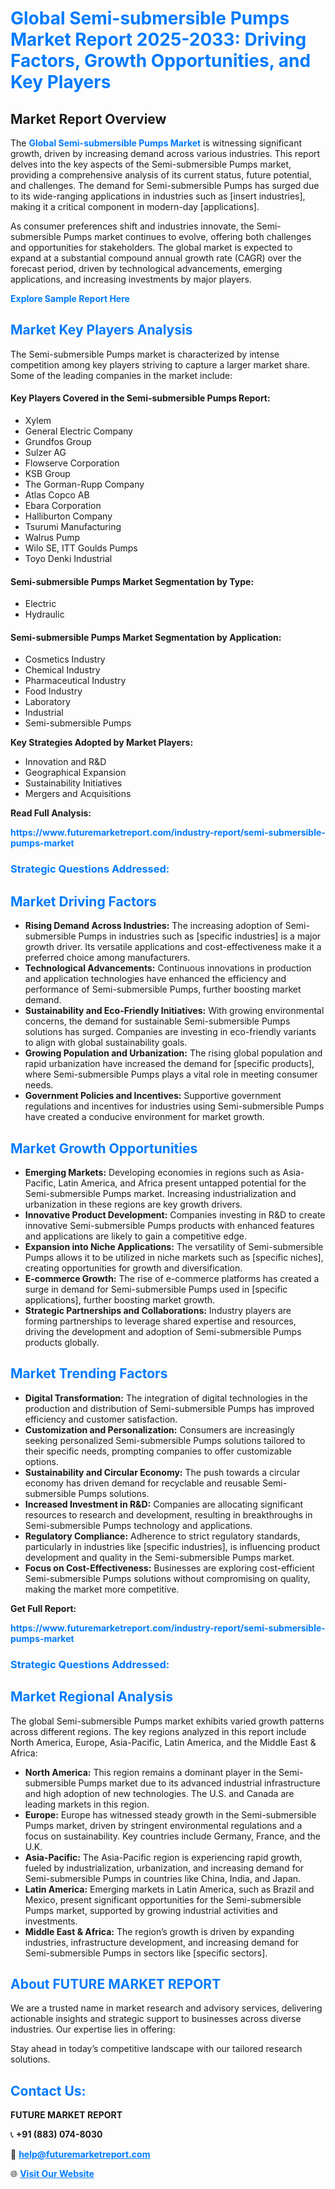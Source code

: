<h1 style="color: #007BFF;">Global Semi-submersible Pumps Market Report 2025-2033: Driving Factors, Growth Opportunities, and Key Players</h1>

<section id="overview">
<h2>Market Report Overview</h2>
<p>The <a href="https://www.futuremarketreport.com/industry-report/semi-submersible-pumps-market" style="color: #007BFF; text-decoration: none;"><strong>Global Semi-submersible Pumps Market</strong></a> is witnessing significant growth, driven by increasing demand across various industries. This report delves into the key aspects of the Semi-submersible Pumps market, providing a comprehensive analysis of its current status, future potential, and challenges. The demand for Semi-submersible Pumps has surged due to its wide-ranging applications in industries such as [insert industries], making it a critical component in modern-day [applications].</p>
<p>As consumer preferences shift and industries innovate, the Semi-submersible Pumps market continues to evolve, offering both challenges and opportunities for stakeholders. The global market is expected to expand at a substantial compound annual growth rate (CAGR) over the forecast period, driven by technological advancements, emerging applications, and increasing investments by major players.</p>
</section>

<section id="overview">
<p><a href="https://www.futuremarketreport.com/request-sample/reportId=124351" style="color: #007BFF; text-decoration: none;"><strong>Explore Sample Report Here</strong></a></p>
</section>

<section id="key-players">
<h2 style="color: #007BFF;">Market Key Players Analysis</h2>
<p>The Semi-submersible Pumps market is characterized by intense competition among key players striving to capture a larger market share. Some of the leading companies in the market include:</p>
<h4>Key Players Covered in the Semi-submersible Pumps Report:</h4>
<ul><li>Xylem</li><li>General Electric Company</li><li>Grundfos Group</li><li>Sulzer AG</li><li>Flowserve Corporation</li><li>KSB Group</li><li>The Gorman-Rupp Company</li><li>Atlas Copco AB</li><li>Ebara Corporation</li><li>Halliburton Company</li><li>Tsurumi Manufacturing</li><li>Walrus Pump</li><li>Wilo SE, ITT Goulds Pumps</li><li>Toyo Denki Industrial</li></ul>
<h4>Semi-submersible Pumps Market Segmentation by Type:</h4>
<ul><li>Electric</li><li>Hydraulic</li></ul>

<h4>Semi-submersible Pumps Market Segmentation by Application:</h4>
<ul><li>Cosmetics Industry</li><li>Chemical Industry</li><li>Pharmaceutical Industry</li><li>Food Industry</li><li>Laboratory</li><li>Industrial</li><li>Semi-submersible Pumps</li></ul>
<p><strong>Key Strategies Adopted by Market Players:</strong></p>
<ul>
<li>Innovation and R&D</li>
<li>Geographical Expansion</li>
<li>Sustainability Initiatives</li>
<li>Mergers and Acquisitions</li>
</ul>
</section>

<section>
<p><strong>Read Full Analysis: </strong></p><a href="https://www.futuremarketreport.com/industry-report/semi-submersible-pumps-market" style="color: #007BFF; text-decoration: none;"><strong>https://www.futuremarketreport.com/industry-report/semi-submersible-pumps-market</strong></a>
<h3 style="color: #007BFF;">Strategic Questions Addressed:</h3>
</section>

<section id="driving-factors">
<h2 style="color: #007BFF;">Market Driving Factors</h2>
<ul>
<li><strong>Rising Demand Across Industries:</strong> The increasing adoption of Semi-submersible Pumps in industries such as [specific industries] is a major growth driver. Its versatile applications and cost-effectiveness make it a preferred choice among manufacturers.</li>
<li><strong>Technological Advancements:</strong> Continuous innovations in production and application technologies have enhanced the efficiency and performance of Semi-submersible Pumps, further boosting market demand.</li>
<li><strong>Sustainability and Eco-Friendly Initiatives:</strong> With growing environmental concerns, the demand for sustainable Semi-submersible Pumps solutions has surged. Companies are investing in eco-friendly variants to align with global sustainability goals.</li>
<li><strong>Growing Population and Urbanization:</strong> The rising global population and rapid urbanization have increased the demand for [specific products], where Semi-submersible Pumps plays a vital role in meeting consumer needs.</li>
<li><strong>Government Policies and Incentives:</strong> Supportive government regulations and incentives for industries using Semi-submersible Pumps have created a conducive environment for market growth.</li>
</ul>
</section>

<section id="growth-opportunities">
<h2 style="color: #007BFF;">Market Growth Opportunities</h2>
<ul>
<li><strong>Emerging Markets:</strong> Developing economies in regions such as Asia-Pacific, Latin America, and Africa present untapped potential for the Semi-submersible Pumps market. Increasing industrialization and urbanization in these regions are key growth drivers.</li>
<li><strong>Innovative Product Development:</strong> Companies investing in R&D to create innovative Semi-submersible Pumps products with enhanced features and applications are likely to gain a competitive edge.</li>
<li><strong>Expansion into Niche Applications:</strong> The versatility of Semi-submersible Pumps allows it to be utilized in niche markets such as [specific niches], creating opportunities for growth and diversification.</li>
<li><strong>E-commerce Growth:</strong> The rise of e-commerce platforms has created a surge in demand for Semi-submersible Pumps used in [specific applications], further boosting market growth.</li>
<li><strong>Strategic Partnerships and Collaborations:</strong> Industry players are forming partnerships to leverage shared expertise and resources, driving the development and adoption of Semi-submersible Pumps products globally.</li>
</ul>
</section>

<section id="trending-factors">
<h2 style="color: #007BFF;">Market Trending Factors</h2>
<ul>
<li><strong>Digital Transformation:</strong> The integration of digital technologies in the production and distribution of Semi-submersible Pumps has improved efficiency and customer satisfaction.</li>
<li><strong>Customization and Personalization:</strong> Consumers are increasingly seeking personalized Semi-submersible Pumps solutions tailored to their specific needs, prompting companies to offer customizable options.</li>
<li><strong>Sustainability and Circular Economy:</strong> The push towards a circular economy has driven demand for recyclable and reusable Semi-submersible Pumps solutions.</li>
<li><strong>Increased Investment in R&D:</strong> Companies are allocating significant resources to research and development, resulting in breakthroughs in Semi-submersible Pumps technology and applications.</li>
<li><strong>Regulatory Compliance:</strong> Adherence to strict regulatory standards, particularly in industries like [specific industries], is influencing product development and quality in the Semi-submersible Pumps market.</li>
<li><strong>Focus on Cost-Effectiveness:</strong> Businesses are exploring cost-efficient Semi-submersible Pumps solutions without compromising on quality, making the market more competitive.</li>
</ul>
</section>

<section>
<p><strong>Get Full Report: </strong></p><a href="https://www.futuremarketreport.com/industry-report/semi-submersible-pumps-market" style="color: #007BFF; text-decoration: none;"><strong>https://www.futuremarketreport.com/industry-report/semi-submersible-pumps-market</strong></a>
<h3 style="color: #007BFF;">Strategic Questions Addressed:</h3>
</section>


<section id="regional-analysis">
<h2 style="color: #007BFF;">Market Regional Analysis</h2>
<p>The global Semi-submersible Pumps market exhibits varied growth patterns across different regions. The key regions analyzed in this report include North America, Europe, Asia-Pacific, Latin America, and the Middle East & Africa:</p>
<ul>
<li><strong>North America:</strong> This region remains a dominant player in the Semi-submersible Pumps market due to its advanced industrial infrastructure and high adoption of new technologies. The U.S. and Canada are leading markets in this region.</li>
<li><strong>Europe:</strong> Europe has witnessed steady growth in the Semi-submersible Pumps market, driven by stringent environmental regulations and a focus on sustainability. Key countries include Germany, France, and the U.K.</li>
<li><strong>Asia-Pacific:</strong> The Asia-Pacific region is experiencing rapid growth, fueled by industrialization, urbanization, and increasing demand for Semi-submersible Pumps in countries like China, India, and Japan.</li>
<li><strong>Latin America:</strong> Emerging markets in Latin America, such as Brazil and Mexico, present significant opportunities for the Semi-submersible Pumps market, supported by growing industrial activities and investments.</li>
<li><strong>Middle East & Africa:</strong> The region’s growth is driven by expanding industries, infrastructure development, and increasing demand for Semi-submersible Pumps in sectors like [specific sectors].</li>
</ul>
</section>

<footer>
<h2 style="color: #007BFF;">About FUTURE MARKET REPORT</h2>
<p>We are a trusted name in market research and advisory services, delivering actionable insights and strategic support to businesses across diverse industries. Our expertise lies in offering:</p>

<p>Stay ahead in today’s competitive landscape with our tailored research solutions.</p>

<h2 style="color: #007BFF;">Contact Us:</h2>
<p><strong>FUTURE MARKET REPORT</strong></p>
<p>📞 <strong>+91 (883) 074-8030</strong></p>
<p>📧 <strong><a href="mailto:help@futuremarketreport.com" style="color: #007BFF;">help@futuremarketreport.com</a></strong></p>
<p>🌐 <strong><a href="https://www.futuremarketreport.com/" style="color: #007BFF;">Visit Our Website</a></strong></p>
</footer>